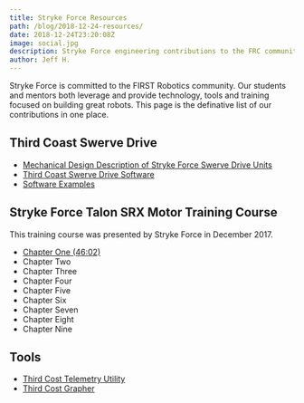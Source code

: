 ```yaml
---
title: Stryke Force Resources
path: /blog/2018-12-24-resources/
date: 2018-12-24T23:20:08Z
image: social.jpg
description: Stryke Force engineering contributions to the FRC community.
author: Jeff H.
---
```


Stryke Force is committed to the FIRST Robotics community. Our students and mentors both leverage and provide technology, tools and training focused on building great robots. This page is the definative list of our contributions in one place.

<!--more-->

## Third Coast Swerve Drive

- [Mechanical Design Description of Stryke Force Swerve Drive Units](https://www.chiefdelphi.com/media/papers/download/5089)
- [Third Coast Swerve Drive Software](https://github.com/strykeforce/thirdcoast)
- [Software Examples](https://github.com/strykeforce/thirdcoast-examples)

## Stryke Force Talon SRX Motor Training Course

This training course was presented by Stryke Force in December 2017.

- [Chapter One (46:02)](https://youtu.be/VqUPmyUUkEs)
- Chapter Two
- Chapter Three
- Chapter Four
- Chapter Five
- Chapter Six
- Chapter Seven
- Chapter Eight
- Chapter Nine

<!-- - [Chapter Two (00:00)](https://youtu.be/VqUPmyUUkEs)
- [Chapter Three (00:00)](https://youtu.be/VqUPmyUUkEs)
- [Chapter Four (00:00)](https://youtu.be/VqUPmyUUkEs)
- [Chapter Five (00:00)](https://youtu.be/VqUPmyUUkEs)
- [Chapter Six (00:00)](https://youtu.be/VqUPmyUUkEs)
- [Chapter Seven (00:00)](https://youtu.be/VqUPmyUUkEs)
- [Chapter Eight (00:00)](https://youtu.be/VqUPmyUUkEs)
- [Chapter Nine (00:00)](https://youtu.be/VqUPmyUUkEs) -->

## Tools

- [Third Cost Telemetry Utility](https://github.com/strykeforce/thirdcoast-tct)
- [Third Cost Grapher](https://github.com/strykeforce/grapher)
